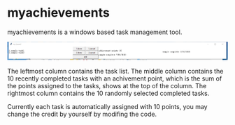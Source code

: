# myachievements

myachievements is a windows based task management tool.

![demo image](https://github.com/helloworld0833/myachievements/blob/master/demo.png?raw=true)

The leftmost column contains the task list.
The middle column contains the 10 recently completed tasks with an achivement point, which is the sum of the points assigned to the tasks, shows at the top of the column.
The rightmost column contains the 10 randomly selected completed tasks.

Currently each task is automatically assigned with 10 points, you may change the credit by yourself by modifing the code.
